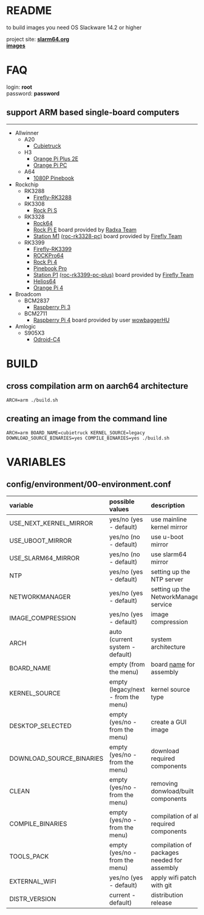 # README #

to build images you need OS Slackware 14.2 or higher

project site: **[slarm64.org](http://slarm64.org)**  
**[images](http://dl.slarm64.org/slackware/images/)**  


# FAQ #

login: **root**  
password: **password**  


## support ARM based single-board computers ##
- - - -
* Allwinner
    * A20
        + [Cubietruck](https://linux-sunxi.org/Cubietech_Cubietruck)
    * H3
        + [Orange Pi Plus 2E](https://linux-sunxi.org/Xunlong_Orange_Pi_Plus_2E)
        + [Orange Pi PC](https://linux-sunxi.org/Xunlong_Orange_Pi_PC)
    * A64
        + [1080P Pinebook](https://wiki.pine64.org/index.php/1080P_Pinebook#SoC_and_Memory_Specification)
* Rockchip
    * RK3288
        + [Firefly-RK3288](http://en.t-firefly.com/product/rk3288.html)
    * RK3308
        + [Rock Pi S](https://wiki.radxa.com/RockpiS/getting_started#Features)
    * RK3328
        + [Rock64](http://wiki.pine64.org/index.php/ROCK64_Main_Page#SoC_and_Memory_Specification)
        + [Rock Pi E](https://wiki.radxa.com/RockpiE/getting_started#Features) board provided by [Radxa Team](https://forum.radxa.com/t/rock-pi-e-engineering-sample-is-available-now/3130)
        + [Station M1](http://stationpc.com/portal.php?mod=topic&topicid=7#spec) [(roc-rk3328-pc)](http://en.t-firefly.com/product/rocrk3328pc.html#spec) board provided by [Firefly Team](http://en.t-firefly.com)
    * RK3399
        + [Firefly-RK3399](http://en.t-firefly.com/product/rk3399.html)
        + [ROCKPro64](http://wiki.pine64.org/index.php/ROCKPro64_Main_Page#SoC_and_Memory_Specification)
        + [Rock Pi 4](http://rockpi.org/#spec-section)
        + [Pinebook Pro](https://wiki.pine64.org/index.php/Pinebook_Pro#SoC_and_Memory_Specification)
        + [Station P1](http://stationpc.com/portal.php?mod=topic&topicid=2#spec) [(roc-rk3399-pc-plus)](http://en.t-firefly.com/product/rocrk3399pc.html#spec) board provided by [Firefly Team](http://en.t-firefly.com)
        + [Helios64](https://wiki.kobol.io/helios64/intro/#overall-specifications)
        + [Orange Pi 4](http://www.orangepi.org/Orange%20Pi%204/)
* Broadcom
    * BCM2837
        + [Raspberry Pi 3](https://www.raspberrypi.org/products/raspberry-pi-3-model-b/)
    * BCM2711
        + [Raspberry Pi 4](https://www.raspberrypi.org/products/raspberry-pi-4-model-b/specifications/) board provided by user [wowbaggerHU](https://www.linuxquestions.org/questions/user/wowbaggerhu-1042789/)
* Amlogic
    * S905X3
        + [Odroid-C4](https://wiki.odroid.com/odroid-c4/hardware/hardware#specifications)


# BUILD #

## cross compilation arm on aarch64 architecture ##
`ARCH=arm ./build.sh`

## creating an image from the command line ##
`ARCH=arm BOARD_NAME=cubietruck KERNEL_SOURCE=legacy DOWNLOAD_SOURCE_BINARIES=yes COMPILE_BINARIES=yes ./build.sh`


# VARIABLES #

## config/environment/00-environment.conf ##
| variable             | possible values      | description          |
| :------------------- | :------------------- | :------------------- |
| USE_NEXT_KERNEL_MIRROR | yes/no (yes - default) | use mainline kernel mirror |
| USE_UBOOT_MIRROR     | yes/no (no  - default) | use u-boot mirror  |
| USE_SLARM64_MIRROR   | yes/no (no  - default) | use slarm64 mirror |
| NTP                  | yes/no (yes - default) | setting up the NTP server |
| NETWORKMANAGER       | yes/no (yes - default) | setting up the NetworkManager service |
| IMAGE_COMPRESSION    | yes/no (yes - default) | image compression |
| ARCH                 | auto (current system - default) | system architecture |
| BOARD_NAME           | empty (from the menu) | board [name](config/boards/) for assembly |
| KERNEL_SOURCE        | empty (legacy/next - from the menu) | kernel source type |
| DESKTOP_SELECTED     | empty (yes/no - from the menu) | create a GUI image |
| DOWNLOAD_SOURCE_BINARIES | empty (yes/no - from the menu) | download required components |
| CLEAN                | empty (yes/no - from the menu) | removing donwload/built components |
| COMPILE_BINARIES     | empty (yes/no - from the menu) | compilation of all required components |
| TOOLS_PACK           | empty (yes/no - from the menu) | compilation of packages needed for assembly |
| EXTERNAL_WIFI        | yes/no (yes - default) | apply wifi patch with git |
| DISTR_VERSION        | current - default) | distribution release |

